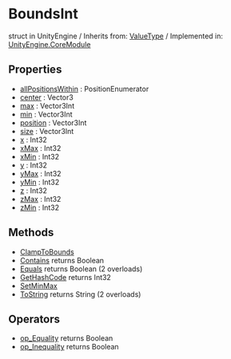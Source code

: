 # BoundsInt
struct in UnityEngine
 / Inherits from: <a href="https://docs.unity3d.com/6000.0/Documentation/ScriptReference/ValueType.html">ValueType</a> / Implemented in: <a href="https://docs.unity3d.com/6000.0/Documentation/ScriptReference/UnityEngine.CoreModule.html">UnityEngine.CoreModule</a>
## Properties
- <a href="https://docs.unity3d.com/6000.0/Documentation/ScriptReference/BoundsInt-allPositionsWithin.html">allPositionsWithin</a> : PositionEnumerator
- <a href="https://docs.unity3d.com/6000.0/Documentation/ScriptReference/BoundsInt-center.html">center</a> : Vector3
- <a href="https://docs.unity3d.com/6000.0/Documentation/ScriptReference/BoundsInt-max.html">max</a> : Vector3Int
- <a href="https://docs.unity3d.com/6000.0/Documentation/ScriptReference/BoundsInt-min.html">min</a> : Vector3Int
- <a href="https://docs.unity3d.com/6000.0/Documentation/ScriptReference/BoundsInt-position.html">position</a> : Vector3Int
- <a href="https://docs.unity3d.com/6000.0/Documentation/ScriptReference/BoundsInt-size.html">size</a> : Vector3Int
- <a href="https://docs.unity3d.com/6000.0/Documentation/ScriptReference/BoundsInt-x.html">x</a> : Int32
- <a href="https://docs.unity3d.com/6000.0/Documentation/ScriptReference/BoundsInt-xMax.html">xMax</a> : Int32
- <a href="https://docs.unity3d.com/6000.0/Documentation/ScriptReference/BoundsInt-xMin.html">xMin</a> : Int32
- <a href="https://docs.unity3d.com/6000.0/Documentation/ScriptReference/BoundsInt-y.html">y</a> : Int32
- <a href="https://docs.unity3d.com/6000.0/Documentation/ScriptReference/BoundsInt-yMax.html">yMax</a> : Int32
- <a href="https://docs.unity3d.com/6000.0/Documentation/ScriptReference/BoundsInt-yMin.html">yMin</a> : Int32
- <a href="https://docs.unity3d.com/6000.0/Documentation/ScriptReference/BoundsInt-z.html">z</a> : Int32
- <a href="https://docs.unity3d.com/6000.0/Documentation/ScriptReference/BoundsInt-zMax.html">zMax</a> : Int32
- <a href="https://docs.unity3d.com/6000.0/Documentation/ScriptReference/BoundsInt-zMin.html">zMin</a> : Int32
## Methods
- <a href="https://docs.unity3d.com/6000.0/Documentation/ScriptReference/BoundsInt.ClampToBounds.html">ClampToBounds</a>
- <a href="https://docs.unity3d.com/6000.0/Documentation/ScriptReference/BoundsInt.Contains.html">Contains</a> returns Boolean
- <a href="https://docs.unity3d.com/6000.0/Documentation/ScriptReference/BoundsInt.Equals.html">Equals</a> returns Boolean (2 overloads)
- <a href="https://docs.unity3d.com/6000.0/Documentation/ScriptReference/BoundsInt.GetHashCode.html">GetHashCode</a> returns Int32
- <a href="https://docs.unity3d.com/6000.0/Documentation/ScriptReference/BoundsInt.SetMinMax.html">SetMinMax</a>
- <a href="https://docs.unity3d.com/6000.0/Documentation/ScriptReference/BoundsInt.ToString.html">ToString</a> returns String (2 overloads)
## Operators
- <a href="https://docs.unity3d.com/6000.0/Documentation/ScriptReference/BoundsInt.op_Equality.html">op_Equality</a> returns Boolean
- <a href="https://docs.unity3d.com/6000.0/Documentation/ScriptReference/BoundsInt.op_Inequality.html">op_Inequality</a> returns Boolean
